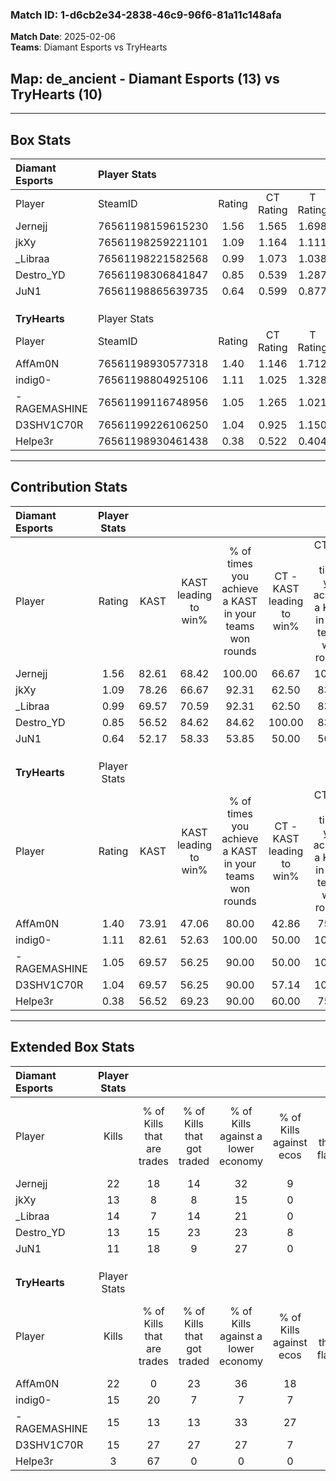 ### Match ID: 1-d6cb2e34-2838-46c9-96f6-81a11c148afa  
**Match Date**: 2025-02-06  
**Teams**: Diamant Esports vs TryHearts  

## **Map**: de_ancient - Diamant Esports (13) vs TryHearts (10)  
---  

## Box Stats  

| **Diamant Esports** | Player Stats      |        |           |          |       |       |       |         |        |      |     |
| :- | :- | :-: | :-: | :-: | :-: | :-: | :-: | :-: | :-: | :-: | :-: |
| Player              | SteamID           | Rating | CT Rating | T Rating | KAST  |  ADR  | Kills | Assists | Deaths | K/D  | HS% |
| Jernejj             | 76561198159615230 |  1.56  |   1.565   |  1.698   | 82.61 | 96.6  |  22   |    3    |   11   | 2.00 | 72  |
| jkXy                | 76561198259221101 |  1.09  |   1.164   |  1.111   | 78.26 | 67.7  |  13   |    7    |   12   | 1.08 | 53  |
| _Libraa             | 76561198221582568 |  0.99  |   1.073   |  1.038   | 69.57 | 67.3  |  14   |    7    |   15   | 0.93 | 28  |
| Destro_YD           | 76561198306841847 |  0.85  |   0.539   |  1.287   | 56.52 | 65.4  |  13   |    6    |   15   | 0.87 | 38  |
| JuN1                | 76561198865639735 |  0.64  |   0.599   |  0.877   | 52.17 | 54.5  |  11   |    6    |   18   | 0.61 | 54  |
|                     |                   |        |           |          |       |       |       |         |        |      |     |
|                     |                   |        |           |          |       |       |       |         |        |      |     |
|                     |                   |        |           |          |       |       |       |         |        |      |     |
| **TryHearts**       | Player Stats      |        |           |          |       |       |       |         |        |      |     |
| Player              | SteamID           | Rating | CT Rating | T Rating | KAST  |  ADR  | Kills | Assists | Deaths | K/D  | HS% |
| AffAm0N             | 76561198930577318 |  1.40  |   1.146   |  1.712   | 73.91 | 107.5 |  22   |    4    |   17   | 1.29 | 77  |
| indig0-             | 76561198804925106 |  1.11  |   1.025   |  1.328   | 82.61 | 61.6  |  15   |    2    |   14   | 1.07 | 26  |
| -RAGEMASHINE        | 76561199116748956 |  1.05  |   1.265   |  1.021   | 69.57 | 74.4  |  15   |    5    |   15   | 1.00 | 46  |
| D3SHV1C70R          | 76561199226106250 |  1.04  |   0.925   |  1.150   | 69.57 | 80.1  |  15   |    5    |   16   | 0.94 | 46  |
| Helpe3r             | 76561198930461438 |  0.38  |   0.522   |  0.404   | 56.52 | 22.4  |   3   |    1    |   12   | 0.25 | 66  |
---  

## Contribution Stats  

| **Diamant Esports** | Player Stats |       |                      |                                                        |                           |                                                             |                          |                                                            |
| :- | :-: | :-: | :-: | :-: | :-: | :-: | :-: | :-: |
| Player              |    Rating    | KAST  | KAST leading to win% | % of times you achieve a KAST in your teams won rounds | CT - KAST leading to win% | CT - % of times you achieve a KAST in your teams won rounds | T - KAST leading to win% | T - % of times you achieve a KAST in your teams won rounds |
| Jernejj             |     1.56     | 82.61 |        68.42         |                         100.00                         |           66.67           |                           100.00                            |          70.00           |                           100.00                           |
| jkXy                |     1.09     | 78.26 |        66.67         |                         92.31                          |           62.50           |                            83.33                            |          70.00           |                           100.00                           |
| _Libraa             |     0.99     | 69.57 |        70.59         |                         92.31                          |           62.50           |                            83.33                            |          77.78           |                           100.00                           |
| Destro_YD           |     0.85     | 56.52 |        84.62         |                         84.62                          |          100.00           |                            83.33                            |          75.00           |                           85.71                            |
| JuN1                |     0.64     | 52.17 |        58.33         |                         53.85                          |           50.00           |                            50.00                            |          66.67           |                           57.14                            |
|                     |              |       |                      |                                                        |                           |                                                             |                          |                                                            |
|                     |              |       |                      |                                                        |                           |                                                             |                          |                                                            |
|                     |              |       |                      |                                                        |                           |                                                             |                          |                                                            |
| **TryHearts**       | Player Stats |       |                      |                                                        |                           |                                                             |                          |                                                            |
| Player              |    Rating    | KAST  | KAST leading to win% | % of times you achieve a KAST in your teams won rounds | CT - KAST leading to win% | CT - % of times you achieve a KAST in your teams won rounds | T - KAST leading to win% | T - % of times you achieve a KAST in your teams won rounds |
| AffAm0N             |     1.40     | 73.91 |        47.06         |                         80.00                          |           42.86           |                            75.00                            |          50.00           |                           83.33                            |
| indig0-             |     1.11     | 82.61 |        52.63         |                         100.00                         |           50.00           |                           100.00                            |          54.55           |                           100.00                           |
| -RAGEMASHINE        |     1.05     | 69.57 |        56.25         |                         90.00                          |           50.00           |                           100.00                            |          62.50           |                           83.33                            |
| D3SHV1C70R          |     1.04     | 69.57 |        56.25         |                         90.00                          |           57.14           |                           100.00                            |          55.56           |                           83.33                            |
| Helpe3r             |     0.38     | 56.52 |        69.23         |                         90.00                          |           60.00           |                            75.00                            |          75.00           |                           100.00                           |
---  

## Extended Box Stats  

| **Diamant Esports** | Player Stats |                            |                            |                                    |                         |                              |                                 |        |                             |                                     |                          |                               |                            |
| :- | :-: | :-: | :-: | :-: | :-: | :-: | :-: | :-: | :-: | :-: | :-: | :-: | :-: |
| Player              |    Kills     | % of Kills that are trades | % of Kills that got traded | % of Kills against a lower economy | % of Kills against ecos | % of Kills that are flawless | % of Kills that are close duels | Deaths | % of Deaths that get traded | % of Deaths against a lower economy | % of Deaths against ecos | % of Deaths that are flawless | % of Deaths that are close |
| Jernejj             |      22      |             18             |             14             |                 32                 |            9            |              64              |               14                |   11   |             27              |                 18                  |            9             |              55               |             0              |
| jkXy                |      13      |             8              |             8              |                 15                 |            0            |              85              |                0                |   12   |             17              |                  8                  |            0             |              50               |             17             |
| _Libraa             |      14      |             7              |             14             |                 21                 |            0            |              71              |                7                |   15   |              7              |                 20                  |            0             |              60               |             13             |
| Destro_YD           |      13      |             15             |             23             |                 23                 |            8            |              62              |                8                |   15   |             13              |                 20                  |            0             |              60               |             0              |
| JuN1                |      11      |             18             |             9              |                 27                 |            0            |              73              |                0                |   18   |             22              |                 28                  |            6             |              39               |             0              |
|                     |              |                            |                            |                                    |                         |                              |                                 |        |                             |                                     |                          |                               |                            |
|                     |              |                            |                            |                                    |                         |                              |                                 |        |                             |                                     |                          |                               |                            |
|                     |              |                            |                            |                                    |                         |                              |                                 |        |                             |                                     |                          |                               |                            |
| **TryHearts**       | Player Stats |                            |                            |                                    |                         |                              |                                 |        |                             |                                     |                          |                               |                            |
| Player              |    Kills     | % of Kills that are trades | % of Kills that got traded | % of Kills against a lower economy | % of Kills against ecos | % of Kills that are flawless | % of Kills that are close duels | Deaths | % of Deaths that get traded | % of Deaths against a lower economy | % of Deaths against ecos | % of Deaths that are flawless | % of Deaths that are close |
| AffAm0N             |      22      |             0              |             23             |                 36                 |           18            |              64              |                0                |   17   |             12              |                 12                  |            6             |              71               |             6              |
| indig0-             |      15      |             20             |             7              |                 7                  |            7            |              47              |                7                |   14   |             21              |                  0                  |            0             |              86               |             0              |
| -RAGEMASHINE        |      15      |             13             |             13             |                 33                 |           27            |              60              |                7                |   15   |             27              |                  7                  |            0             |              47               |             13             |
| D3SHV1C70R          |      15      |             27             |             27             |                 27                 |            7            |              40              |               13                |   16   |              6              |                 13                  |            0             |              75               |             13             |
| Helpe3r             |      3       |             67             |             0              |                 0                  |            0            |              67              |                0                |   12   |              0              |                  0                  |            0             |              83               |             0              |

